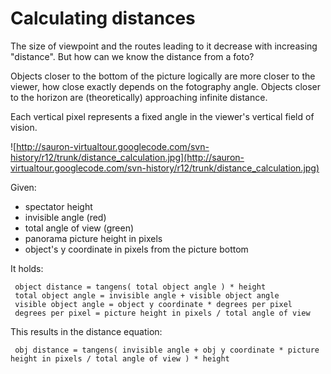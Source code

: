 # Calculating distances #

The size of viewpoint and the routes leading to it decrease with
increasing "distance". But how can we know the distance from a foto?

Objects closer to the bottom of the picture logically are more closer
to the viewer, how close exactly depends on the fotography angle.
Objects closer to the horizon are (theoretically) approaching infinite distance.

Each vertical pixel represents a fixed angle in
the viewer's vertical field of vision.

![http://sauron-virtualtour.googlecode.com/svn-history/r12/trunk/distance_calculation.jpg](http://sauron-virtualtour.googlecode.com/svn-history/r12/trunk/distance_calculation.jpg)

Given:
  * spectator height
  * invisible angle (red)
  * total angle of view (green)
  * panorama picture height in pixels
  * object's y coordinate in pixels from the picture bottom

It holds:
```
 object distance = tangens( total object angle ) * height
 total object angle = invisible angle + visible object angle
 visible object angle = object y coordinate * degrees per pixel
 degrees per pixel = picture height in pixels / total angle of view
```

This results in the distance equation:
```
 obj distance = tangens( invisible angle + obj y coordinate * picture height in pixels / total angle of view ) * height
```